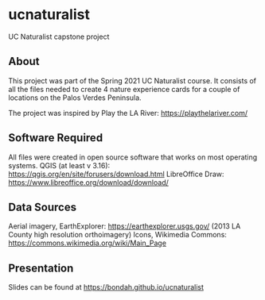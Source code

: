 # ucnaturalist
UC Naturalist capstone project

## About
This project was part of the Spring 2021 UC Naturalist course. It consists of all the files needed to create 4 nature experience cards for a couple of locations on the Palos Verdes Peninsula.

The project was inspired by Play the LA River: https://playthelariver.com/

## Software Required
All files were created in open source software that works on most operating systems.
QGIS (at least v 3.16): https://qgis.org/en/site/forusers/download.html
LibreOffice Draw: https://www.libreoffice.org/download/download/

## Data Sources
Aerial imagery, EarthExplorer: https://earthexplorer.usgs.gov/ (2013 LA County high resolution orthoimagery)
Icons, Wikimedia Commons: https://commons.wikimedia.org/wiki/Main_Page

## Presentation
Slides can be found at https://bondah.github.io/ucnaturalist
